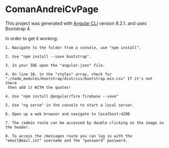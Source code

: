 # ComanAndreiCvPage

This project was generated with [Angular CLI](https://github.com/angular/angular-cli) version 8.2.1.  and uses Bootstrap 4.

In order to get it working: 

    1. Navigate to the folder from a console, use "npm install".

    2. Use "npm install --save bootstrap".

    3. In your IDE open the "angular.json" file.

    4. On line 30, in the "styles" array, check for "./node_modules/bootstrap/dist/css/bootstrap.min.css" If it's not there
     then add it WITH the quotes!
    
    4. Use "npm install @angular/fire firebase --save"

    5. Use "ng serve" in the console to start a local server.

    6. Open up a web browser and navigate to localhost:4200

    7. The /admin route can be accessed by double clicking on the image in the header.

    8. To access the /messages route you can log in with the "email@mail.int" username and the "password" password.
